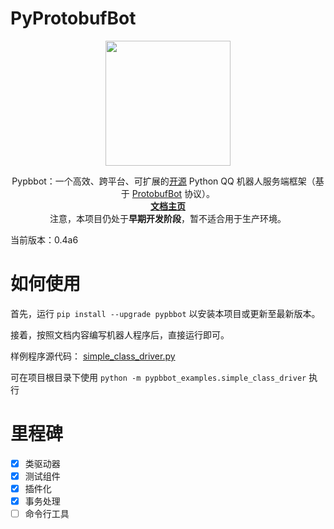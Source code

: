 # PyProtobufBot

<p align="center">
  <img src="https://pypbbot.kale1d0.space/assets/logo_large.png" width="200">
</p>
<div align="center">
Pypbbot：一个高效、跨平台、可扩展的<a href="https://github.com/PHIKN1GHT/pypbbot">开源</a> Python QQ 机器人服务端框架（基于 <a href="https://github.com/ProtobufBot/onebot_idl">
  ProtobufBot</a> 协议）。<br/>
<a href="https://pypbbot.kale1d0.space/"><b>文档主页</b></a><br/>
注意，本项目仍处于<b>早期开发阶段</b>，暂不适合用于生产环境。
</div>

当前版本：0.4a6

# 如何使用

首先，运行 `pip install --upgrade pypbbot` 以安装本项目或更新至最新版本。

接着，按照文档内容编写机器人程序后，直接运行即可。

样例程序源代码： [simple_class_driver.py](https://github.com/PHIKN1GHT/pypbbot/blob/main/pypbbot_examples/simple_class_driver.py)

可在项目根目录下使用 `python -m pypbbot_examples.simple_class_driver` 执行

# 里程碑

- [x] 类驱动器
- [x] 测试组件
- [x] 插件化
- [x] 事务处理
- [ ] 命令行工具
